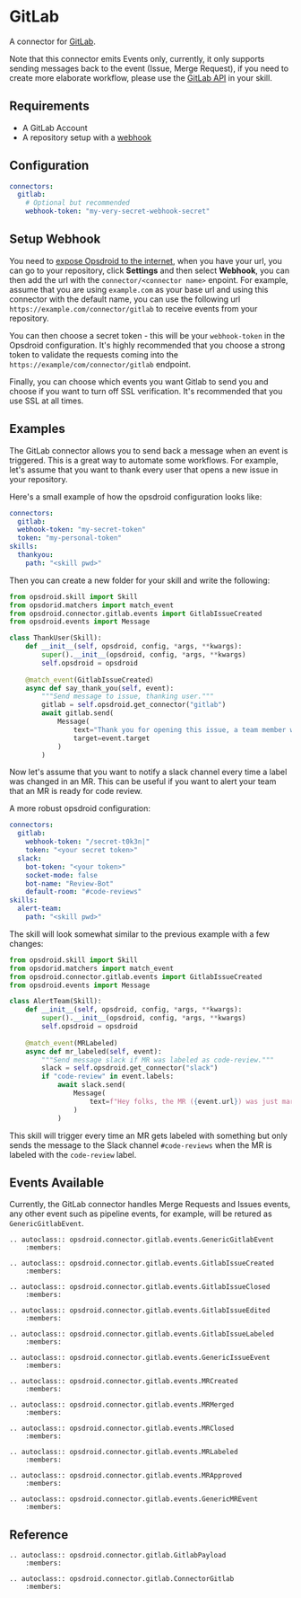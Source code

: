 # GitLab

A connector for [GitLab](https://gitlab.com). 

Note that this connector emits Events only, currently, it only supports sending messages back
to the event (Issue, Merge Request), if you need to create more elaborate workflow, please
use the [GitLab API](https://docs.gitlab.com/ee/api/) in your skill.

## Requirements

- A GitLab Account
- A repository setup with a [webhook](https://docs.gitlab.com/ee/user/project/integrations/webhooks.html)

## Configuration

```yaml
connectors:
  gitlab:
    # Optional but recommended
    webhook-token: "my-very-secret-webhook-secret"
```

## Setup Webhook

You need to [expose Opsdroid to the internet](../exposing.md), when you have your url, you can go to your repository, click **Settings** and then select **Webhook**, you can then add the url with the `connector/<connector name>` enpoint. For example, assume that you are using `example.com` as your base url and using this connector with the default name, you can use the following url `https://example.com/connector/gitlab` to receive events from your repository.

You can then choose a secret token - this will be your `webhook-token` in the Opsdroid configuration. It's highly recommended that you choose
a strong token to validate the requests coming into the `https://example/com/connector/gitlab` endpoint.

Finally, you can choose which events you want Gitlab to send you and choose if you want to turn off SSL verification. It's recommended that
you use SSL at all times.

## Examples

The GitLab connector allows you to send back a message when an event is triggered. This is a great way to automate some workflows. For example, let's assume that you want to thank every user that opens a new issue in your repository.

Here's a small example of how the opsdroid configuration looks like:

```yaml
connectors:
  gitlab:
  webhook-token: "my-secret-token"
  token: "my-personal-token"
skills:
  thankyou:
    path: "<skill pwd>"
```

Then you can create a new folder for your skill and write the following:

```python
from opsdroid.skill import Skill
from opsdorid.matchers import match_event
from opsdroid.connector.gitlab.events import GitlabIssueCreated
from opsdroid.events import Message

class ThankUser(Skill):
    def __init__(self, opsdroid, config, *args, **kwargs):
        super().__init__(opsdroid, config, *args, **kwargs)
        self.opsdroid = opsdroid
    
    @match_event(GitlabIssueCreated)
    async def say_thank_you(self, event):
        """Send message to issue, thanking user."""
        gitlab = self.opsdroid.get_connector("gitlab")
        await gitlab.send(
            Message(
                text="Thank you for opening this issue, a team member will be with you shortly!",
                target=event.target
            )
        )
```

Now let's assume that you want to notify a slack channel every time a label was changed in an MR. This can be useful if you want to alert your team that an MR is ready for code review.

A more robust opsdroid configuration:

```yaml
connectors:
  gitlab:
    webhook-token: "/secret-t0k3n|"
    token: "<your secret token>"
  slack:
    bot-token: "<your token>"
    socket-mode: false
    bot-name: "Review-Bot"
    default-room: "#code-reviews"
skills:
  alert-team:
    path: "<skill pwd>"
```

The skill will look somewhat similar to the previous example with a few changes:

```python
from opsdroid.skill import Skill
from opsdorid.matchers import match_event
from opsdroid.connector.gitlab.events import GitlabIssueCreated
from opsdroid.events import Message

class AlertTeam(Skill):
    def __init__(self, opsdroid, config, *args, **kwargs):
        super().__init__(opsdroid, config, *args, **kwargs)
        self.opsdroid = opsdroid
    
    @match_event(MRLabeled)
    async def mr_labeled(self, event):
        """Send message slack if MR was labeled as code-review."""
        slack = self.opsdroid.get_connector("slack")
        if "code-review" in event.labels:
            await slack.send(
                Message(
                    text=f"Hey folks, the MR ({event.url}) was just marked as ready for review!",
                )
            )
```

This skill will trigger every time an MR gets labeled with something but only sends the message to the 
Slack channel `#code-reviews` when the MR is labeled with the  `code-review` label.

## Events Available

Currently, the GitLab connector handles Merge Requests and Issues events, any other event such as pipeline events, for example, will be retured as `GenericGitlabEvent`.

```eval_rst
.. autoclass:: opsdroid.connector.gitlab.events.GenericGitlabEvent
    :members:
```

```eval_rst
.. autoclass:: opsdroid.connector.gitlab.events.GitlabIssueCreated
    :members:
```

```eval_rst
.. autoclass:: opsdroid.connector.gitlab.events.GitlabIssueClosed
    :members:
```

```eval_rst
.. autoclass:: opsdroid.connector.gitlab.events.GitlabIssueEdited
    :members:
```

```eval_rst
.. autoclass:: opsdroid.connector.gitlab.events.GitlabIssueLabeled
    :members:
```

```eval_rst
.. autoclass:: opsdroid.connector.gitlab.events.GenericIssueEvent
    :members:
```

```eval_rst
.. autoclass:: opsdroid.connector.gitlab.events.MRCreated
    :members:
```

```eval_rst
.. autoclass:: opsdroid.connector.gitlab.events.MRMerged
    :members:
```

```eval_rst
.. autoclass:: opsdroid.connector.gitlab.events.MRClosed
    :members:
```

```eval_rst
.. autoclass:: opsdroid.connector.gitlab.events.MRLabeled
    :members:
```

```eval_rst
.. autoclass:: opsdroid.connector.gitlab.events.MRApproved
    :members:
```

```eval_rst
.. autoclass:: opsdroid.connector.gitlab.events.GenericMREvent
    :members:
```

## Reference

```eval_rst
.. autoclass:: opsdroid.connector.gitlab.GitlabPayload
    :members:
```

```eval_rst
.. autoclass:: opsdroid.connector.gitlab.ConnectorGitlab
    :members:
```